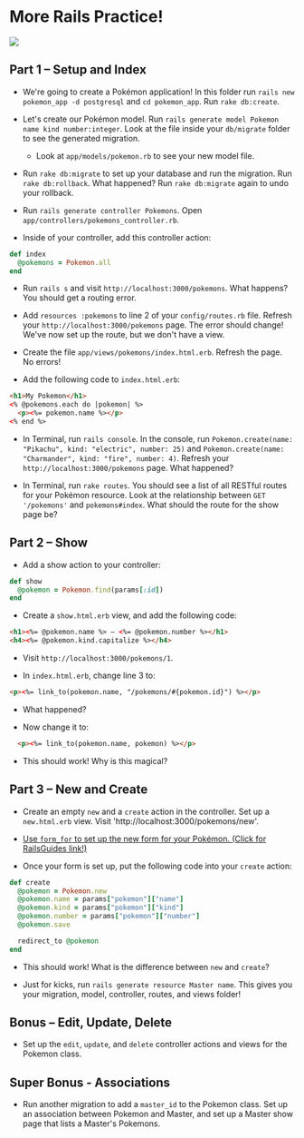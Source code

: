 # More Rails Practice!

![](http://i.imgur.com/oJkBNgX.jpg)

## Part 1 – Setup and Index

* We're going to create a Pokémon application! In this folder run `rails new pokemon_app -d postgresql` and `cd pokemon_app`. Run `rake db:create`.

* Let's create our Pokémon model. Run `rails generate model Pokemon name kind number:integer`. Look at the file inside your `db/migrate` folder to see the generated migration.
  - Look at `app/models/pokemon.rb` to see your new model file.

* Run `rake db:migrate` to set up your database and run the migration. Run `rake db:rollback`. What happened? Run `rake db:migrate` again to undo your rollback.

* Run `rails generate controller Pokemons`. Open `app/controllers/pokemons_controller.rb`.

* Inside of your controller, add this controller action:
```ruby
def index
  @pokemons = Pokemon.all
end
```

* Run `rails s` and visit `http://localhost:3000/pokemons`. What happens? You should get a routing error.

* Add `resources :pokemons` to line 2 of your `config/routes.rb` file. Refresh your `http://localhost:3000/pokemons` page. The error should change! We've now set up the route, but we don't have a view.

* Create the file `app/views/pokemons/index.html.erb`. Refresh the page. No errors!

* Add the following code to `index.html.erb`:
```html
<h1>My Pokemon</h1>
<% @pokemons.each do |pokemon| %>
  <p><%= pokemon.name %></p>
<% end %>
```

* In Terminal, run `rails console`. In the console, run `Pokemon.create(name: "Pikachu", kind: "electric", number: 25)` and `Pokemon.create(name: "Charmander", kind: "fire", number: 4)`. Refresh your `http://localhost:3000/pokemons` page. What happened?

* In Terminal, run `rake routes`. You should see a list of all RESTful routes for your Pokémon resource. Look at the relationship between `GET '/pokemons'` and `pokemons#index`. What should the route for the show page be?

## Part 2 – Show

* Add a show action to your controller:
```ruby
def show
  @pokemon = Pokemon.find(params[:id])
end
```

* Create a `show.html.erb` view, and add the following code:
```html
<h1><%= @pokemon.name %> – <%= @pokemon.number %></h1>
<h4><%= @pokemon.kind.capitalize %></h4>
```
  - Visit `http://localhost:3000/pokemons/1`.

* In `index.html.erb`, change line 3 to:
```html
<p><%= link_to(pokemon.name, "/pokemons/#{pokemon.id}") %></p>
```
  - What happened?

* Now change it to:
```html
  <p><%= link_to(pokemon.name, pokemon) %></p>
```
- This should work! Why is this magical?

## Part 3 – New and Create

* Create an empty `new` and a `create` action in the controller. Set up a `new.html.erb` view. Visit 'http://localhost:3000/pokemons/new'.

* [Use `form_for` to set up the new form for your Pokémon. (Click for RailsGuides link!)](http://guides.rubyonrails.org/form_helpers.html#binding-a-form-to-an-object)

* Once your form is set up, put the following code into your `create` action:
```ruby
def create
  @pokemon = Pokemon.new
  @pokemon.name = params["pokemon"]["name"]
  @pokemon.kind = params["pokemon"]["kind"]
  @pokemon.number = params["pokemon"]["number"]
  @pokemon.save

  redirect_to @pokemon
end
```

* This should work! What is the difference between `new` and `create`?

* Just for kicks, run `rails generate resource Master name`. This gives you your migration, model, controller, routes, and views folder!

## Bonus – Edit, Update, Delete

* Set up the `edit`, `update`, and `delete` controller actions and views for the Pokemon class.

## Super Bonus - Associations

* Run another migration to add a `master_id` to the Pokemon class. Set up an association between Pokemon and Master, and set up a Master show page that lists a Master's Pokemons.

